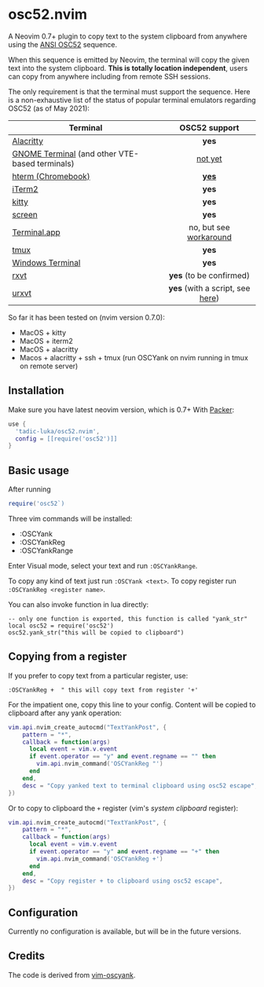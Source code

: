 # osc52.nvim

A Neovim 0.7+ plugin to copy text to the system clipboard from anywhere using
the [ANSI OSC52](https://invisible-island.net/xterm/ctlseqs/ctlseqs.html#h3-Operating-System-Commands)
sequence.

When this sequence is emitted by Neovim, the terminal will copy the given text into
the system clipboard. **This is totally location independent**, users can copy
from anywhere including from remote SSH sessions.

The only requirement is that the terminal must support the sequence. Here is a
non-exhaustive list of the status of popular terminal emulators regarding OSC52
(as of May 2021):

| Terminal | OSC52 support |
|----------|:-------------:|
| [Alacritty](https://github.com/alacritty/alacritty) | **yes** |
| [GNOME Terminal](https://github.com/GNOME/gnome-terminal) (and other VTE-based terminals) | [not yet](https://bugzilla.gnome.org/show_bug.cgi?id=795774) |
| [hterm (Chromebook)](https://chromium.googlesource.com/apps/libapps/+/master/README.md) | [**yes**](https://chromium.googlesource.com/apps/libapps/+/master/nassh/doc/FAQ.md#Is-OSC-52-aka-clipboard-operations_supported) |
| [iTerm2](https://iterm2.com/) | **yes** |
| [kitty](https://github.com/kovidgoyal/kitty) | **yes** |
| [screen](https://www.gnu.org/software/screen/) | **yes** |
| [Terminal.app](https://en.wikipedia.org/wiki/Terminal_(macOS)) | no, but see [workaround](https://github.com/roy2220/osc52pty) |
| [tmux](https://github.com/tmux/tmux) | **yes** |
| [Windows Terminal](https://github.com/microsoft/terminal) | **yes** |
| [rxvt](http://rxvt.sourceforge.net/) | **yes** (to be confirmed) |
| [urxvt](http://software.schmorp.de/pkg/rxvt-unicode.html) | **yes** (with a script, see [here](https://github.com/ojroques/vim-oscyank/issues/4)) |


So far it has been tested on (nvim version 0.7.0):
- MacOS + kitty
- MacOS + iterm2
- MacOS + alacritty
- Macos + alacritty + ssh + tmux (run OSCYank on nvim running in tmux on remote server)

## Installation
Make sure you have latest neovim version, which is 0.7+
With [Packer](https://github.com/wbthomason/packer.nvim):
```lua
use {
  'tadic-luka/osc52.nvim',
  config = [[require('osc52')]]
}
```

## Basic usage
After running 
```lua
require('osc52`)
```
Three vim commands will be installed:
- :OSCYank <arg>
- :OSCYankReg <reggister>
- :OSCYankRange
  
Enter Visual mode, select your text and run `:OSCYankRange`.

To copy any kind of text just run `:OSCYank <text>`.
To copy register run `:OSCYankReg <register name>`.

You can also invoke function in lua directly:
```
-- only one function is exported, this function is called "yank_str"
local osc52 = require('osc52')
osc52.yank_str("this will be copied to clipboard")
```


## Copying from a register
If you prefer to copy text from a particular register, use:
```vim
:OSCYankReg +  " this will copy text from register '+'
```

For the impatient one, copy this line to your config. Content will be copied to
clipboard after any yank operation:
```lua
vim.api.nvim_create_autocmd("TextYankPost", {
    pattern = "*",
    callback = function(args)
      local event = vim.v.event
      if event.operator == "y" and event.regname == "" then
        vim.api.nvim_command('OSCYankReg "')
      end
    end,
    desc = "Copy yanked text to terminal clipboard using osc52 escape",
})
```

Or to copy to clipboard the `+` register (vim's *system clipboard* register):
```lua
vim.api.nvim_create_autocmd("TextYankPost", {
    pattern = "*",
    callback = function(args)
      local event = vim.v.event
      if event.operator == "y" and event.regname == "+" then
        vim.api.nvim_command('OSCYankReg +')
      end
    end,
    desc = "Copy register + to clipboard using osc52 escape",
})
```

## Configuration
Currently no configuration is available, but will be in the future versions.

## Credits
The code is derived from
[vim-oscyank](https://github.com/ojroques/vim-oscyank).

